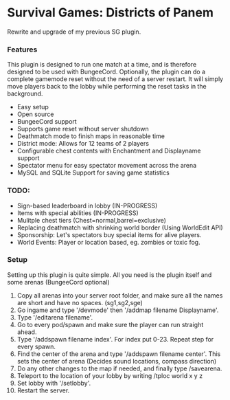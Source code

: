 # Survival Games: Districts of Panem
Rewrite and upgrade of my previous SG plugin.


### Features
This plugin is designed to run one match at a time, and is therefore designed to be used with BungeeCord. Optionally, the plugin can do a complete gamemode reset without the need of a server restart. It will simply move players back to the lobby while performing the reset tasks in the background.
- Easy setup
- Open source
- BungeeCord support
- Supports game reset without server shutdown
- Deathmatch mode to finish maps in reasonable time
- District mode: Allows for 12 teams of 2 players
- Configurable chest contents with Enchantment and Displayname support
- Spectator menu for easy spectator movement across the arena
- MySQL and SQLite Support for saving game statistics


### TODO:
- Sign-based leaderboard in lobby (IN-PROGRESS)
- Items with special abilities (IN-PROGRESS)
- Mulitple chest tiers (Chest=normal,barrel=exclusive)
- Replacing deathmatch with shrinking world border (Using WorldEdit API)
- Sponsorship: Let's spectators buy special items for alive players.
- World Events: Player or location based, eg. zombies or toxic fog.
### Setup
Setting up this plugin is quite simple. All you need is the plugin itself and some arenas (BungeeCord optional)
1. Copy all arenas into your server root folder, and make sure all the names are short and have no spaces. (sg1,sg2,sge)  
3. Go ingame and type '/devmode' then '/addmap filename Displayname'. 
4. Type '/editarena filename'. 
5. Go to every pod/spawn and make sure the player can run straight ahead.
6. Type '/addspawn filename index'. For index put 0-23. Repeat step for every spawn.   
7. Find the center of the arena and type '/addspawn filename center'. This sets the center of arena (Decides sound locations, compass direction)
8. Do any other changes to the map if needed, and finally type /savearena.
9. Teleport to the location of your lobby by writing /tploc world x y z
10. Set lobby with '/setlobby'.
11. Restart the server.
